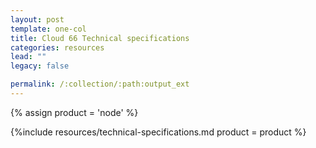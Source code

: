 ```yaml
---
layout: post
template: one-col
title: Cloud 66 Technical specifications
categories: resources
lead: ""
legacy: false

permalink: /:collection/:path:output_ext
---
```


{% assign product = 'node' %}

{%include resources/technical-specifications.md product = product %}
